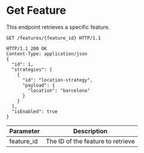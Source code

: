 # Get Feature

This endpoint retrieves a specific feature.

```http
GET /features/{feature_id} HTTP/1.1
```

```http
HTTP/1.1 200 OK
Content-Type: application/json
{
  "id": 1,
  "strategies": [
    {
      "id": "location-strategy",
      "payload": {
        "location": "barcelona"
      }
    }
  ],
  "isEnabled": true
}
```

Parameter | Description
---------  | -----------
feature_id | The ID of the feature to retrieve

